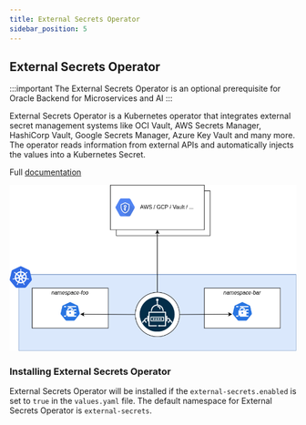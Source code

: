 ```yaml
---
title: External Secrets Operator
sidebar_position: 5
---
```

## External Secrets Operator

:::important
The External Secrets Operator is an optional prerequisite for Oracle Backend for Microservices and AI
:::

External Secrets Operator is a Kubernetes operator that integrates external secret management systems like OCI Vault, AWS Secrets Manager,
HashiCorp Vault, Google Secrets Manager, Azure Key Vault and many more. The operator reads information from external APIs and automatically injects the values into a Kubernetes Secret.

Full [documentation](https://external-secrets.io/latest/)

![External Secrets Operator](images/diagrams-high-level-simple.png)

### Installing External Secrets Operator

External Secrets Operator will be installed if the `external-secrets.enabled` is set to `true` in the `values.yaml` file. The default namespace for External Secrets Operator is `external-secrets`.
